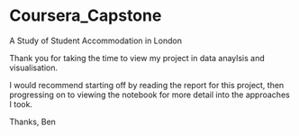 # Coursera_Capstone
A Study of Student Accommodation in London

Thank you for taking the time to view my project in data anaylsis and visualisation.

I would recommend starting off by reading the report for this project, then progressing on to viewing the notebook for more detail into the approaches I took.

Thanks,
Ben
